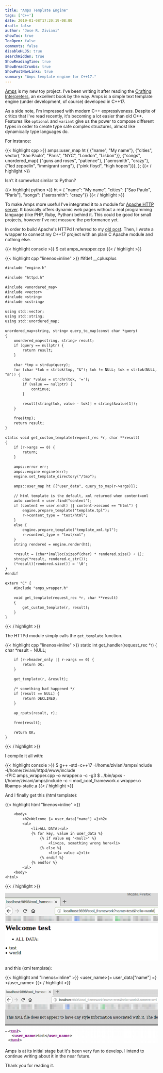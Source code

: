 ```yaml
---
title: "Amps Template Engine"
tags: ['C++']
date: 2019-01-08T17:20:19-08:00
draft: false
author: "Jose R. Ziviani"
showToc: true
TocOpen: false
comments: false
disableHLJS: true
searchHidden: true
ShowReadingTime: true
ShowBreadCrumbs: true
ShowPostNavLinks: true
summary: "Amps template engine for C++17."
---
```

[Amps](https://github.com/jrziviani/amps) is my new toy project. I've been writing it after reading the [Crafting Interpreters](http://craftinginterpreters.com/), an excellent book by the way. Amps is a simple text template engine (under development, of course) developed in C++17.

As a side note, I'm impressed with modern C++ expressiveness. Despite of critics that I've read recently, it's becoming a lot easier than old C++. Features like `optional` and `variant` give us the power to compose different types in order to create type safe complex structures, almost like dynamically type languages do.

For instance:

{{< highlight cpp >}}
    amps::user_map ht {
      {"name", "My name"},
      {"cities", vector{
             "Sao Paulo",
             "Paris",
             "NYC",
             "London",
             "Lisbon"}},
      {"songs", unordered_map{
            {"guns and roses", "patience"},
            {"aerosmith", "crazy"},
            {"led zeppelin", "immigrant song"},
            {"pink floyd", "high hopes"}}},
    };
{{< / highlight >}}

Isn't it somewhat similar to Python?

{{< highlight python >}}
    ht = {
        "name": "My name",
        "cities": ["Sao Paulo", "Paris"],
        "songs": {"aerosmith": "crazy"}}
{{< / highlight >}}

To make Amps more useful I've integrated it to a module for [Apache HTTP server](https://httpd.apache.org/). It basically offers dynamic web pages without a real programming language (like PHP, Ruby, Python) behind it. This could be good for small projects, however I've not measure the performance yet.

In order to build Apache's HTTPd I referred to my [old post](https://ziviani.net/2011/how-to-create-an-apache-module). Then, I wrote a wrapper to connect my C++17 project with an plain C Apache module and nothing else.

{{< highlight console >}}
    $ cat amps_wrapper.cpp
{{< / highlight >}}

{{< highlight cpp "linenos=inline" >}}
    #ifdef __cplusplus
    
    #include "engine.h"
    
    #include "httpd.h"
    
    #include <unordered_map>
    #include <vector>
    #include <string>
    #include <cstring>
    
    using std::vector;
    using std::string;
    using std::unordered_map;
    
    unordered_map<string, string> query_to_map(const char *query)
    {
        unordered_map<string, string> result;
        if (query == nullptr) {
            return result;
        }
    
        char *tmp = strdup(query);
        for (char *tok = strtok(tmp, "&"); tok != NULL; tok = strtok(NULL, "&")) {
            char *value = strchr(tok, '=');
            if (value == nullptr) {
                continue;
            }
    
            result[string(tok, value - tok)] = string(&value[1]);
        }
    
        free(tmp);
        return result;
    }
    
    static void get_custom_template(request_rec *r, char **result)
    {
        if (r->args == 0) {
            return;
        }
    
        amps::error err;
        amps::engine engine(err);
        engine.set_template_directory("/tmp");
    
        amps::user_map ht {{"user_data", query_to_map(r->args)}};
    
        // html template is the default, xml returned when content=xml
        auto content = user.find("content");
        if (content == user.end() || content->second == "html") {
            engine.prepare_template("template.tpl");
            r->content_type = "text/html";
        }
        else {
            engine.prepare_template("template_xml.tpl");
            r->content_type = "text/xml";
        }
        string rendered = engine.render(ht);
    
        *result = (char*)malloc(sizeof(char) * rendered.size() + 1);
        strcpy(*result, rendered.c_str());
        (*result)[rendered.size()] = '\0';
    }
    #endif
    
    extern "C" {
        #include "amps_wrapper.h"
    
        void get_template(request_rec *r, char **result)
        {
            get_custom_template(r, result);
        }
    }
{{< / highlight >}}

The HTTPd module simply calls the `get_template` function.

{{< highlight cpp "linenos=inline" >}}
    static int get_handler(request_rec *r)
    {
        char *result = NULL;
    
        if (r->header_only || r->args == 0) {
            return OK;
        }
    
        get_template(r, &result);
    
        /* something bad happened */
        if (result == NULL) {
            return DECLINED;
        }
    
        ap_rputs(result, r);
    
        free(result);
    
        return OK;
    }
{{< / highlight >}}

I compile it all with:

{{< highlight console >}}
    $ g++ -std=c++17 -I/home/ziviani/amps/include \
     -I/home/ziviani/httpd/www/include \
     -fPIC amps_wrapper.cpp -o wrapper.o -c -g3
    $ ../bin/apxs  -I/home/ziviani/amps/include -c -i mod_cool_framework.c wrapper.o libamps-static.a
{{< / highlight >}}

And I finally get this (html template):

{{< highlight html "linenos=inline" >}}
    <html>
        <head>
            <meta charset="utf-8">
        <head>
    
        <body>
            <h2>Welcome {= user_data["name"] =}<h2>
            <ul>
                <li>ALL DATA:<ul>
                {% for key, value in user_data %}
                    {% if value eq "<null>" %}
                        <li>ops, something wrong here<li>
                    {% else %}
                        <li>{= value =}<li>
                    {% endif %}
                {% endfor %}
            <ul>
        <body>
    <html>
{{< / highlight >}}

![amps html content](/amps_html.png)

and this (xml template):

{{< highlight xml "linenos=inline" >}}
    <xml>
        <user_name>{= user_data["name"] =}</user_name>
    </xml>
{{< / highlight >}}

![amps xml content](/amps_xml.png)

Amps is at its initial stage but it's been very fun to develop. I intend to continue writing about it in the near future.

Thank you for reading it.
